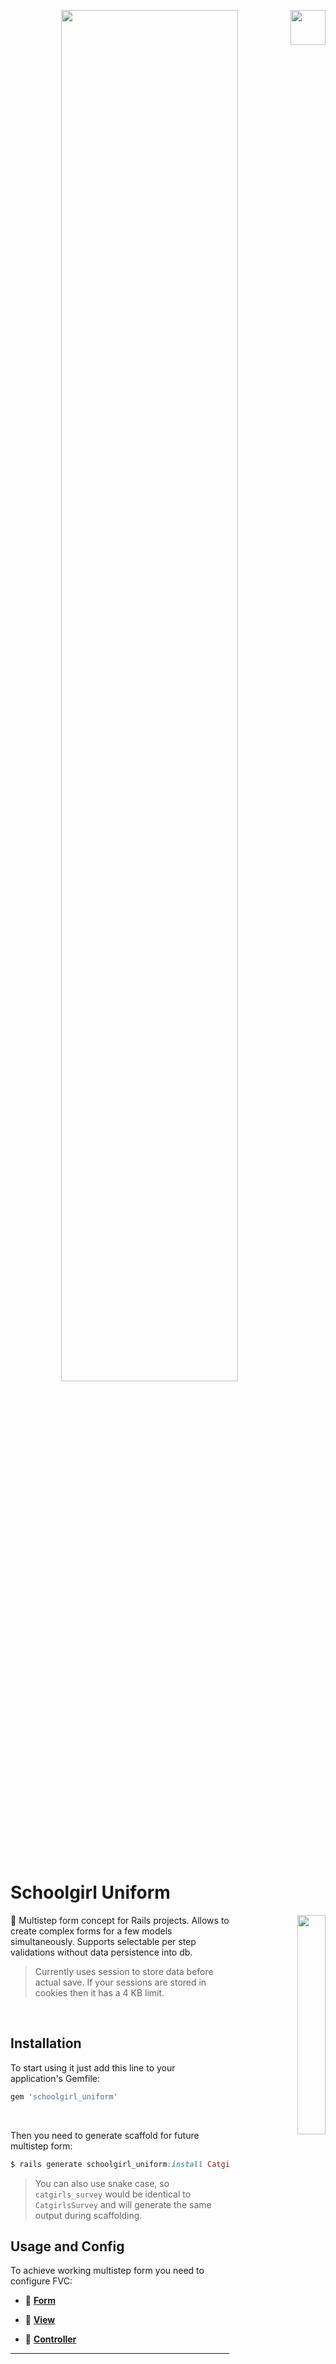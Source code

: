 <p align="right">
  <a href="https://rubygems.org/gems/schoolgirl_uniform"><img align="right" src="https://user-images.githubusercontent.com/2478436/51829691-c55cc000-22f6-11e9-99a5-42f88a8f2a55.png" width="56" height="56" /></a>
</p>
<p align="center">
  <a href="#">
    <img align="center" width="75%" src="https://user-images.githubusercontent.com/2478436/210048098-9d09b442-f057-42e1-b77b-94277928e452.png"/> 
  </a>
</p>
<br>

# Schoolgirl Uniform

<p align="right">
  <a href="#schoolgirl-uniform">
    <img align="right" width="30%" src="https://user-images.githubusercontent.com/2478436/210023063-339c9be3-5ac3-4d9b-87a1-60d1d8462861.png"/> 
  </a>
</p>

:feet: Multistep form concept for Rails projects. Allows to create complex forms for a few models simultaneously. Supports selectable per step validations without data persistence into db.
> Currently uses session to store data before actual save. If your sessions are stored in cookies then it has a 4 KB limit.

<br>

## Installation

To start using it just add this line to your application's Gemfile:

```ruby
gem 'schoolgirl_uniform'
```
<br>

Then you need to generate scaffold for future multistep form:

```ruby
$ rails generate schoolgirl_uniform:install CatgirlsSurvey
```

> You can also use snake case, so `catgirls_survey` would be identical to `CatgirlsSurvey` and will generate the same output during scaffolding.


## Usage and Config

To achieve working multistep form you need to configure FVC:

- :womans_clothes: [**Form**](#womans_clothes-form)

- :dress: [**View**](#dress-view)

- :school_satchel: [**Controller**](#school_satchel-controller)
<hr>

<p align="center">
  <a href="#">
    <img align="center" width="75%" src="https://user-images.githubusercontent.com/2478436/210439098-6230592e-4e94-4236-88e6-70d162d5369a.png"/> 
  </a>
</p>

### :womans_clothes: Form
    e.g. CatgirlsSurveyForm - app/forms/catgirls_survey_form.rb

1. Declare the steps:
  ```ruby
  def self.steps
    %w[first second third]
  end
  ```
2. Define form fields:
  ```ruby
  attribute :username, String
  attribute :email, String
  ```
3. Define validation and select appropriate step for it:
  ```ruby
  validates :username, presence: true, if: proc { on_step('first') }
  validates :email, presence: true,    if: proc { on_step('second') }
  ```
4. Inside `save!` method build your records, set them with form attributes and save them in transaction. \
   Use `.save!(validate: false)` to skip native validations on model.
   In order to return the result set the `@identifier` with created records reference/references 
   
   ( e.g. simple `1234` or complex `{user_id: 1234, personal_data_id: 5678}` )
  ```ruby
  def save!
    user = User.new(username: username)
    personal_data = user.build_personal_data(email: email)
    
    ActiveRecord::Base.transaction do
      user.save!(validate: false)
      personal_data.save!(validate: false)
    end
    
    @identifier = user.id
  end
  ```
### :dress: View
 - Scaffolding will generate example structure of view files:
    - _show.html.erb_
    - _finish.html.erb_
    - __wizard.html.erb_
    - __form_errors.html.erb_
    
    and steps/:
    - __first.html.erb_
    - __second.html.erb_
    - __third.html.erb_

:exclamation: Please notice that **_show_** and **_finish_** are action views, others are partials. \
:art: Feel free to modify html and styles around the form.

#### :infinity: Steps

By default Scaffolding generates 3 steps, but you can modify, delete or add new steps. \ Just make sure that steps are **__partials_** and match corresponded names inside **_Form_** (e.g. CatgirlsSurveyForm): 

  ```ruby
  # app/views/catgirls_survey/steps/_first.html.erb
  
  <%= form.label :username %>
  <%= form.text_field :username %>
  <br>
  <%= form.label :password %>
  <%= form.text_field :password %>
  ```


### :school_satchel: Controller
    e.g. CatgirlsSurveyController - app/controllers/catgirls_survey_controller.rb

1. Make sure you have listed all form fields (used for permit params)
```ruby
def form_attributes
  [:username, :password, :email, :phone]
end
```
2. Fetch resource(s) from DB using identifier, which you set in `.save!`
```ruby
  def finish
    @record = User.find_by(uuid: params[:identifier])
    ...
    # or if you have a few identifiers
    ...
    @record1 = Book.find_by(title: params[:identifier][:title])
    @record2 = Author.find_by(id: params[:identifier][:author_id])
  end
```
 
 
## Contributing

Bug reports and pull requests are welcome on GitHub at https://github.com/vergilet/schoolgirl_uniform
    
Feel free to contribute:
1. Fork it (https://github.com/vergilet/schoolgirl_uniform/fork)
2. Create your feature branch (git checkout -b my-new-feature)
3. Commit your changes (git commit -am 'Add some feature')
4. Push to the branch (git push origin my-new-feature)
5. Create new Pull Request



## License
The gem is available as open source under the terms of the MIT License.

Copyright © 2016 Yaro.

[![GitHub license](https://img.shields.io/badge/license-MIT-brightgreen)](https://raw.githubusercontent.com/vergilet/schoolgirl_uniform/master/LICENSE)

